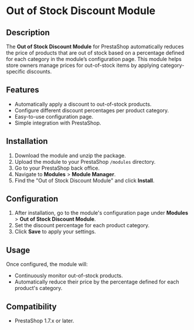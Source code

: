 # Out of Stock Discount Module

## Description

The **Out of Stock Discount Module** for PrestaShop automatically reduces the price of products that are out of stock based on a percentage defined for each category in the module’s configuration page. This module helps store owners manage prices for out-of-stock items by applying category-specific discounts.

## Features

-   Automatically apply a discount to out-of-stock products.
-   Configure different discount percentages per product category.
-   Easy-to-use configuration page.
-   Simple integration with PrestaShop.

## Installation

1.  Download the module and unzip the package.
2.  Upload the module to your PrestaShop `/modules` directory.
3.  Go to your PrestaShop back office.
4.  Navigate to **Modules** > **Module Manager**.
5.  Find the "Out of Stock Discount Module" and click **Install**.

## Configuration

1.  After installation, go to the module's configuration page under **Modules** > **Out of Stock Discount Module**.
2.  Set the discount percentage for each product category.
3.  Click **Save** to apply your settings.

## Usage

Once configured, the module will:

-   Continuously monitor out-of-stock products.
-   Automatically reduce their price by the percentage defined for each product's category.

## Compatibility

-   PrestaShop 1.7.x or later.
